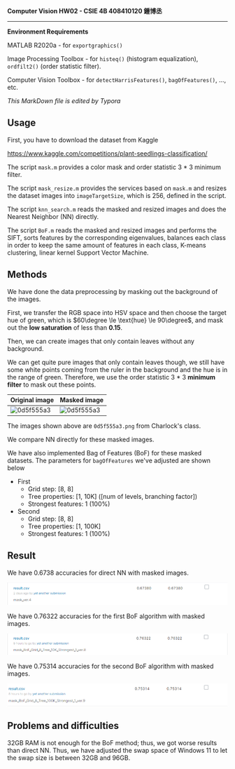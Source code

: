 **Computer Vision HW02 \-  CSIE 4B 408410120  鍾博丞**

---

**Environment Requirements**

MATLAB R2020a \- for `exportgraphics()`

Image Processing Toolbox \- for `histeq()` (histogram equalization), `ordfilt2()` (order statistic filter).

Computer Vision Toolbox - for `detectHarrisFeatures()`, `bagOfFeatures()`, ..., etc.

*This MarkDown file is edited by Typora*

## Usage

First, you have to download the dataset from Kaggle

https://www.kaggle.com/competitions/plant-seedlings-classification/

The script `mask.m` provides a color mask and order statistic 3 \* 3 minimum filter.

The script `mask_resize.m` provides the services based on `mask.m` and resizes the dataset images into `imageTargetSize`, which is 256, defined in the script.

The script `knn_search.m` reads the masked and resized images and does the Nearest Neighbor (NN) directly.

The script `BoF.m` reads the masked and resized images and performs the SIFT, sorts features by the corresponding eigenvalues, balances each class in order to keep the same amount of features in each class, K-means clustering, linear kernel Support Vector Machine.



## Methods

We have done the data preprocessing by masking out the background of the images.

First, we transfer the RGB space into HSV space and then choose the target hue of green, which is $60\degree \le \text{hue} \le 90\degree$, and mask out the **low saturation** of less than **0.15**.

Then, we can create images that only contain leaves without any background.

We can get quite pure images that only contain leaves though, we still have some white points coming from the ruler in the background and the hue is in the range of green. Therefore, we use the order statistic 3 \* 3 **minimum filter** to mask out these points.

| Original image                                               | Masked image                                                 |
| ------------------------------------------------------------ | ------------------------------------------------------------ |
| ![0d5f555a3](./plant-seedlings-classification/train/Charlock/0d5f555a3.png) | ![0d5f555a3](./plant-seedlings-classification-masked/train/Charlock/0d5f555a3.png) |

The images shown above are `0d5f555a3.png` from Charlock's class.



We compare NN directly for these masked images.



We have also implemented Bag of Features (BoF) for these masked datasets. The parameters for `bagOfFeatures` we've adjusted are shown below

- First
  - Grid step: [8, 8]
  - Tree properties: [1, 10K] ([num of levels, branching factor])
  - Strongest features: 1 (100%)
- Second
  - Grid step: [8, 8]
  - Tree properties: [1, 100K]
  - Strongest features: 1 (100%)



## Result

We have 0.6738 accuracies for direct NN with masked images.

![NN_masked](./Result_Screenshots/NN_masked.png)

We have 0.76322 accuracies for the first BoF algorithm with masked images.

![BoF_1_masked](./Result_Screenshots/BoF_1_masked.png)

We have 0.75314 accuracies for the second BoF algorithm with masked images.

![BoF_2_masked](./Result_Screenshots/BoF_2_masked.png)



## Problems and difficulties

32GB RAM is not enough for the BoF method; thus, we got worse results than direct NN. Thus, we have adjusted the swap space of Windows 11 to let the swap size is between 32GB and 96GB.

